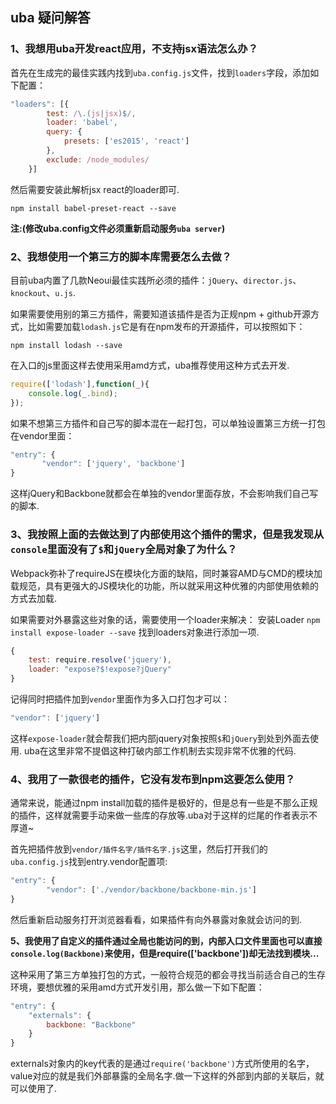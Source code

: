 
## uba 疑问解答

### 1、我想用uba开发react应用，不支持jsx语法怎么办？

首先在生成完的最佳实践内找到`uba.config.js`文件，找到`loaders`字段，添加如下配置：

```js
"loaders": [{
        test: /\.(js|jsx)$/,
        loader: 'babel',
        query: {
            presets: ['es2015', 'react']
        },
        exclude: /node_modules/
    }]
```

然后需要安装此解析jsx react的loader即可.

`npm install babel-preset-react --save`

**注:(修改uba.config文件必须重新启动服务`uba server`)**


### 2、我想使用一个第三方的脚本库需要怎么去做？

目前uba内置了几款Neoui最佳实践所必须的插件：`jQuery`、`director.js`、`knockout`、`u.js`.

如果需要使用别的第三方插件，需要知道该插件是否为正规npm + github开源方式，比如需要加载`lodash.js`它是有在npm发布的开源插件，可以按照如下：

`npm install lodash --save`

在入口的js里面这样去使用采用amd方式，uba推荐使用这种方式去开发.

```js
require(['lodash'],function(_){
    console.log(_.bind);
});
```

如果不想第三方插件和自己写的脚本混在一起打包，可以单独设置第三方统一打包在vendor里面：

```js
"entry": {
       "vendor": ['jquery', 'backbone']
}
```

这样jQuery和Backbone就都会在单独的vendor里面存放，不会影响我们自己写的脚本.

### 3、我按照上面的去做达到了内部使用这个插件的需求，但是我发现从`console`里面没有了`$`和`jQuery`全局对象了为什么？

Webpack弥补了requireJS在模块化方面的缺陷，同时兼容AMD与CMD的模块加载规范，具有更强大的JS模块化的功能，所以就采用这种优雅的内部使用依赖的方式去加载.

如果需要对外暴露这些对象的话，需要使用一个loader来解决：
安装Loader `npm install expose-loader --save`
找到loaders对象进行添加一项.

```js
{
    test: require.resolve('jquery'),
    loader: "expose?$!expose?jQuery"
}
```

记得同时把插件加到`vendor`里面作为多入口打包才可以：

```js
"vendor": ['jquery']
```

这样`expose-loader`就会帮我们把内部jquery对象按照`$`和`jQuery`到处到外面去使用.
uba在这里非常不提倡这种打破内部工作机制去实现非常不优雅的代码.

### 4、我用了一款很老的插件，它没有发布到npm这要怎么使用？

通常来说，能通过npm install加载的插件是极好的，但是总有一些是不那么正规的插件，这样就需要手动来做一些库的存放等.uba对于这样的烂尾的作者表示不厚道~

首先把插件放到`vendor/插件名字/插件名字.js`这里，然后打开我们的`uba.config.js`找到entry.vendor配置项:

```js
"entry": {
        "vendor": ['./vendor/backbone/backbone-min.js']
}
```
然后重新启动服务打开浏览器看看，如果插件有向外暴露对象就会访问的到.

**5、我使用了自定义的插件通过全局也能访问的到，内部入口文件里面也可以直接`console.log(Backbone)`来使用，但是require(['backbone'])却无法找到模块...**

这种采用了第三方单独打包的方式，一般符合规范的都会寻找当前适合自己的生存环境，要想优雅的采用amd方式开发引用，那么做一下如下配置：

```js
"entry": {
    "externals": {
        backbone: "Backbone"
    }
}
```
externals对象内的key代表的是通过`require('backbone')`方式所使用的名字，value对应的就是我们外部暴露的全局名字.做一下这样的外部到内部的关联后，就可以使用了.
